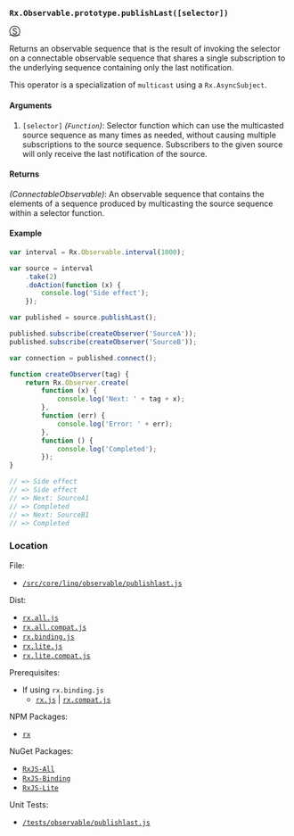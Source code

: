 ### `Rx.Observable.prototype.publishLast([selector])`
[&#x24C8;](https://github.com/Reactive-Extensions/RxJS/blob/master/src/core/linq/observable/publishlast.js "View in source")

Returns an observable sequence that is the result of invoking the selector on a connectable observable sequence that shares a single subscription to the underlying sequence containing only the last notification.

This operator is a specialization of `multicast` using a `Rx.AsyncSubject`.

#### Arguments
1. `[selector]` *(`Function`)*: Selector function which can use the multicasted source sequence as many times as needed, without causing multiple subscriptions to the source sequence. Subscribers to the given source will only receive the last notification of the source.

#### Returns
*(ConnectableObservable)*: An observable sequence that contains the elements of a sequence produced by multicasting the source sequence within a selector function.

#### Example
```js
var interval = Rx.Observable.interval(1000);

var source = interval
    .take(2)
    .doAction(function (x) {
        console.log('Side effect');
    });

var published = source.publishLast();

published.subscribe(createObserver('SourceA'));
published.subscribe(createObserver('SourceB'));

var connection = published.connect();

function createObserver(tag) {
    return Rx.Observer.create(
        function (x) {
            console.log('Next: ' + tag + x);
        },
        function (err) {
            console.log('Error: ' + err);
        },
        function () {
            console.log('Completed');
        });
}

// => Side effect
// => Side effect
// => Next: SourceA1
// => Completed
// => Next: SourceB1
// => Completed
```

### Location

File:
- [`/src/core/linq/observable/publishlast.js`](https://github.com/Reactive-Extensions/RxJS/blob/master/src/core/linq/observable/publishlast.js)

Dist:
- [`rx.all.js`](https://github.com/Reactive-Extensions/RxJS/blob/master/dist/rx.all.js)
- [`rx.all.compat.js`](https://github.com/Reactive-Extensions/RxJS/blob/master/dist/rx.all.compat.js)
- [`rx.binding.js`](https://github.com/Reactive-Extensions/RxJS/blob/master/dist/rx.binding.js)
- [`rx.lite.js`](https://github.com/Reactive-Extensions/RxJS/blob/master/dist/rx.lite.js)
- [`rx.lite.compat.js`](https://github.com/Reactive-Extensions/RxJS/blob/master/dist/rx.lite.compat.js)

Prerequisites:
- If using `rx.binding.js`
  - [`rx.js`](https://github.com/Reactive-Extensions/RxJS/blob/master/dist/rx.js) | [`rx.compat.js`](https://github.com/Reactive-Extensions/RxJS/blob/master/dist/rx.compat.js)

NPM Packages:
- [`rx`](https://www.npmjs.org/package/rx)

NuGet Packages:
- [`RxJS-All`](http://www.nuget.org/packages/RxJS-All/)
- [`RxJS-Binding`](http://www.nuget.org/packages/RxJS-Binding/)
- [`RxJS-Lite`](http://www.nuget.org/packages/RxJS-Lite/)

Unit Tests:
- [`/tests/observable/publishlast.js`](https://github.com/Reactive-Extensions/RxJS/blob/master/tests/observable/publishlast.js)
